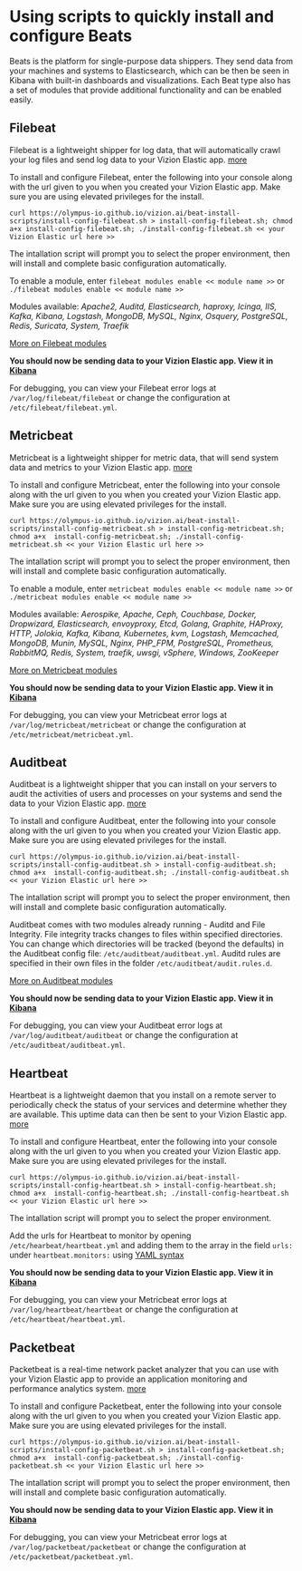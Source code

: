 # Using scripts to quickly install and configure Beats
Beats is the platform for single-purpose data shippers. They send data from your machines and systems to Elasticsearch, which can be then be seen in Kibana with built-in dashboards and visualizations. Each Beat type also has a set of modules that provide additional functionality and can be enabled easily.

## Filebeat
Filebeat is a lightweight shipper for log data, that will automatically crawl your log files and send log data to your Vizion Elastic app. [more](https://www.elastic.co/guide/en/beats/filebeat/current/filebeat-overview.html)

To install and configure Filebeat, enter the following into your console along with the url given to you when you created your Vizion Elastic app. Make sure you are using elevated privileges for the install.

````
curl https://olympus-io.github.io/vizion.ai/beat-install-scripts/install-config-filebeat.sh > install-config-filebeat.sh; chmod a+x install-config-filebeat.sh; ./install-config-filebeat.sh << your Vizion Elastic url here >>
````

The intallation script will prompt you to select the proper environment, then will install and complete basic configuration automatically.

To enable a module, enter `filebeat modules enable << module name >>` or `./filebeat modules enable << module name >>`

Modules available: *Apache2, Auditd, Elasticsearch, haproxy, Icinga, IIS, Kafka, Kibana, Logstash, MongoDB, MySQL, Nginx, Osquery, PostgreSQL, Redis, Suricata, System, Traefik*

[More on Filebeat modules](https://www.elastic.co/guide/en/beats/filebeat/current/filebeat-modules-overview.html)

**You should now be sending data to your Vizion Elastic app. View it in [Kibana](https://app.vizion.ai/app/kibana)**

For debugging, you can view your Filebeat error logs at `/var/log/filebeat/filebeat` or change the configuration at `/etc/filebeat/filebeat.yml`.


## Metricbeat
Metricbeat is a lightweight shipper for metric data, that will send system data and metrics to your Vizion Elastic app. [more](https://www.elastic.co/guide/en/beats/metricbeat/current/metricbeat-overview.html)

To install and configure Metricbeat, enter the following into your console along with the url given to you when you created your Vizion Elastic app. Make sure you are using elevated privileges for the install.

````
curl https://olympus-io.github.io/vizion.ai/beat-install-scripts/install-config-metricbeat.sh > install-config-metricbeat.sh; chmod a+x  install-config-metricbeat.sh; ./install-config-metricbeat.sh << your Vizion Elastic url here >>
````
    
The intallation script will prompt you to select the proper environment, then will install and complete basic configuration automatically.

To enable a module, enter `metricbeat modules enable << module name >>` or `./metricbeat modules enable << module name >>`

Modules available: *Aerospike, Apache, Ceph, Couchbase, Docker, Dropwizard, Elasticsearch, envoyproxy, Etcd, Golang, Graphite, HAProxy, HTTP, Jolokia, Kafka, Kibana, Kubernetes, kvm, Logstash, Memcached, MongoDB, Munin, MySQL, Nginx, PHP_FPM, PostgreSQL, Prometheus, RabbitMQ, Redis, System, traefik, uwsgi, vSphere, Windows, ZooKeeper*

[More on Metricbeat modules](https://www.elastic.co/guide/en/beats/metricbeat/current/metricbeat-modules.html)

**You should now be sending data to your Vizion Elastic app. View it in [Kibana](https://app.vizion.ai/app/kibana)**

For debugging, you can view your Metricbeat error logs at `/var/log/metricbeat/metricbeat` or change the configuration at `/etc/metricbeat/metricbeat.yml`.



## Auditbeat
Auditbeat is a lightweight shipper that you can install on your servers to audit the activities of users and processes on your systems and send the data to your Vizion Elastic app. [more](https://www.elastic.co/guide/en/beats/auditbeat/current/auditbeat-overview.html)

To install and configure Auditbeat, enter the following into your console along with the url given to you when you created your Vizion Elastic app. Make sure you are using elevated privileges for the install.

````
curl https://olympus-io.github.io/vizion.ai/beat-install-scripts/install-config-auditbeat.sh > install-config-auditbeat.sh; chmod a+x  install-config-auditbeat.sh; ./install-config-auditbeat.sh << your Vizion Elastic url here >>
````

The intallation script will prompt you to select the proper environment, then will install and complete basic configuration automatically.

Auditbeat comes with two modules already running - Auditd and File Integrity. File integrity tracks changes to files within specified directories. You can change which directories will be tracked (beyond the defaults) in the Auditbeat config file: `/etc/auditbeat/auditbeat.yml`. Auditd rules are specified in their own files in the folder `/etc/auditbeat/audit.rules.d`.

[More on Auditbeat modules](https://www.elastic.co/guide/en/beats/auditbeat/current/auditbeat-modules.html)

**You should now be sending data to your Vizion Elastic app. View it in [Kibana](https://app.vizion.ai/app/kibana)**

For debugging, you can view your Auditbeat error logs at `/var/log/auditbeat/auditbeat` or change the configuration at `/etc/auditbeat/auditbeat.yml`.

## Heartbeat
Heartbeat is a lightweight daemon that you install on a remote server to periodically check the status of your services and determine whether they are available. This uptime data can then be sent to your Vizion Elastic app. [more](https://www.elastic.co/guide/en/beats/heartbeat/current/heartbeat-overview.html)

To install and configure Heartbeat, enter the following into your console along with the url given to you when you created your Vizion Elastic app. Make sure you are using elevated privileges for the install.

````
curl https://olympus-io.github.io/vizion.ai/beat-install-scripts/install-config-heartbeat.sh > install-config-heartbeat.sh; chmod a+x  install-config-heartbeat.sh; ./install-config-heartbeat.sh << your Vizion Elastic url here >>
````

The intallation script will prompt you to select the proper environment.

Add the urls for Heartbeat to monitor by opening `/etc/hearbeat/heartbeat.yml` and adding them to the array in the field `urls:` under `heartbeat.monitors:` using [YAML syntax](https://docs.ansible.com/ansible/latest/reference_appendices/YAMLSyntax.html)

**You should now be sending data to your Vizion Elastic app. View it in [Kibana](https://app.vizion.ai/app/kibana)**

For debugging, you can view your Metricbeat error logs at `/var/log/heartbeat/heartbeat` or change the configuration at `/etc/heartbeat/heartbeat.yml`.

## Packetbeat
Packetbeat is a real-time network packet analyzer that you can use with your Vizion Elastic app to provide an application monitoring and performance analytics system. [more](https://www.elastic.co/guide/en/beats/packetbeat/current/packetbeat-overview.html)

To install and configure Packetbeat, enter the following into your console along with the url given to you when you created your Vizion Elastic app. Make sure you are using elevated privileges for the install.

````
curl https://olympus-io.github.io/vizion.ai/beat-install-scripts/install-config-packetbeat.sh > install-config-packetbeat.sh; chmod a+x  install-config-packetbeat.sh; ./install-config-packetbeat.sh << your Vizion Elastic url here >>
````

The intallation script will prompt you to select the proper environment, then will install and complete basic configuration automatically.

**You should now be sending data to your Vizion Elastic app. View it in [Kibana](https://app.vizion.ai/app/kibana)**

For debugging, you can view your Metricbeat error logs at `/var/log/packetbeat/packetbeat` or change the configuration at `/etc/packetbeat/packetbeat.yml`.
